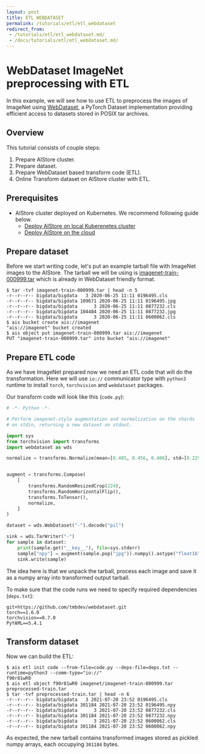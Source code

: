 ```yaml
---
layout: post
title: ETL WEBDATASET
permalink: /tutorials/etl/etl_webdataset
redirect_from:
 - /tutorials/etl/etl_webdataset.md/
 - /docs/tutorials/etl/etl_webdataset.md/
---
```


# WebDataset ImageNet preprocessing with ETL

In this example, we will see how to use ETL to preprocess the images of ImageNet using [WebDataset](https://github.com/webdataset/webdataset), a PyTorch Dataset implementation providing efficient access to datasets stored in POSIX tar archives.

## Overview

This tutorial consists of couple steps:
1. Prepare AIStore cluster.
2. Prepare dataset.
3. Prepare WebDataset based transform code (ETL).
4. Online Transform dataset on AIStore cluster with ETL.

## Prerequisites

* AIStore cluster deployed on Kubernetes. We recommend following guide below.
  * [Deploy AIStore on local Kuberenetes cluster](https://github.com/NVIDIA/ais-k8s/blob/master/operator/README.md)
  * [Deploy AIStore on the cloud](https://github.com/NVIDIA/ais-k8s/blob/master/terraform/README.md)

## Prepare dataset

Before we start writing code, let's put an example tarball file with ImageNet images to the AIStore.
The tarball we will be using is [imagenet-train-000999.tar](https://storage.googleapis.com/nvdata-imagenet/imagenet-train-000999.tar) which is already in WebDataset friendly format.

```console
$ tar -tvf imagenet-train-000999.tar | head -n 5
-r--r--r-- bigdata/bigdata   3 2020-06-25 11:11 0196495.cls
-r--r--r-- bigdata/bigdata 109671 2020-06-25 11:11 0196495.jpg
-r--r--r-- bigdata/bigdata      3 2020-06-25 11:11 0877232.cls
-r--r--r-- bigdata/bigdata 104484 2020-06-25 11:11 0877232.jpg
-r--r--r-- bigdata/bigdata      3 2020-06-25 11:11 0600062.cls
$ ais bucket create ais://imagenet
"ais://imagenet" bucket created
$ ais object put imagenet-train-000999.tar ais://imagenet
PUT "imagenet-train-000999.tar" into bucket "ais://imagenet"
```

## Prepare ETL code

As we have ImageNet prepared now we need an ETL code that will do the transformation.
Here we will use `io://` communicator type with  `python3` runtime to install `torch`, `torchvision` and `webdataset` packages.

Our transform code will look like this (`code.py`):
```python
# -*- Python -*-

# Perform imagenet-style augmentation and normalization on the shards
# on stdin, returning a new dataset on stdout.

import sys
from torchvision import transforms
import webdataset as wds

normalize = transforms.Normalize(mean=[0.485, 0.456, 0.406], std=[0.229, 0.224, 0.225])


augment = transforms.Compose(
    [
        transforms.RandomResizedCrop(224),
        transforms.RandomHorizontalFlip(),
        transforms.ToTensor(),
        normalize,
    ]
)

dataset = wds.WebDataset("-").decode("pil")

sink = wds.TarWriter("-")
for sample in dataset:
    print(sample.get("__key__"), file=sys.stderr)
    sample["npy"] = augment(sample.pop("jpg")).numpy().astype("float16")
    sink.write(sample)

```

The idea here is that we unpack the tarball, process each image and save it as a numpy array into transformed output tarball.

To make sure that the code runs we need to specify required dependencies (`deps.txt`):
```
git+https://github.com/tmbdev/webdataset.git
torch==1.6.0
torchvision==0.7.0
PyYAML==5.4.1
```

## Transform dataset

Now we can build the ETL:
```console
$ ais etl init code --from-file=code.py --deps-file=deps.txt --runtime=python3 --comm-type="io://"
f90r81wR0
$ ais etl object f90r81wR0 imagenet/imagenet-train-000999.tar preprocessed-train.tar
$ tar -tvf preprocessed-train.tar | head -n 6
-r--r--r-- bigdata/bigdata   3 2021-07-20 23:52 0196495.cls
-r--r--r-- bigdata/bigdata 301184 2021-07-20 23:52 0196495.npy
-r--r--r-- bigdata/bigdata      3 2021-07-20 23:52 0877232.cls
-r--r--r-- bigdata/bigdata 301184 2021-07-20 23:52 0877232.npy
-r--r--r-- bigdata/bigdata      3 2021-07-20 23:52 0600062.cls
-r--r--r-- bigdata/bigdata 301184 2021-07-20 23:52 0600062.npy
```

As expected, the new tarball contains transformed images stored as pickled numpy arrays, each occupying `301184` bytes.
